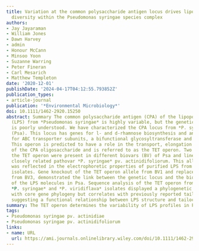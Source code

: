 ```yaml
---
title: Variation at the common polysaccharide antigen locus drives lipopolysaccharide
  diversity within the Pseudomonas syringae species complex
authors:
- Jay Jayaraman
- William Jones
- Dawn Harvey
- admin
- Honour McCann
- Minsoo Yoon
- Suzanne Warring
- Peter Fineran
- Carl Mesarich
- Matthew Templeton
date: '2020-12-01'
publishDate: '2024-04-17T04:12:55.793852Z'
publication_types:
- article-journal
publication: '*Environmental Microbiology*'
doi: 10.1111/1462-2920.15250
abstract: Summary The common polysaccharide antigen (CPA) of the lipopolysaccharide
  (LPS) from *Pseudomonas syringae* is highly variable, but the genetic basis for this
  is poorly understood. We have characterized the CPA locus from *P. syringae* pv. actinidiae
  (Psa). This locus has genes for l- and d-rhamnose biosynthesis and an operon coding
  for ABC transporter subunits, a bifunctional glycosyltransferase and an o-methyltransferase.
  This operon is predicted to have a role in the transport, elongation and termination
  of the CPA oligosaccharide and is referred to as the TET operon. Two alleles of
  the TET operon were present in different biovars (BV) of Psa and lineages of the
  closely related pathovar *P. syringae* pv. actinidifoliorum. This allelic variation
  was reflected in the electrophoretic properties of purified LPS from the different
  isolates. Gene knockout of the TET operon allele from BV1 and replacement with that
  from BV3, demonstrated the link between the genetic locus and the biochemical properties
  of the LPS molecules in Psa. Sequence analysis of the TET operon from a range of
  *P. syringae* and *P. viridiflava* isolates displayed a phylogenetic history incongruent
  with core gene phylogeny but correlates with previously reported tailocin sensitivity,
  suggesting a functional relationship between LPS structure and tailocin susceptibility.
summary: The TET operon determines the variability of LPS profiles in Psa, which is in turn correlated with tailocin susceptibility.
tags:
- Pseudomonas syringae pv. actinidiae
- Pseudomonas syringae pv. actinidifoliorum
links:
- name: URL
  url: https://ami.journals.onlinelibrary.wiley.com/doi/10.1111/1462-2920.15250
---
```

